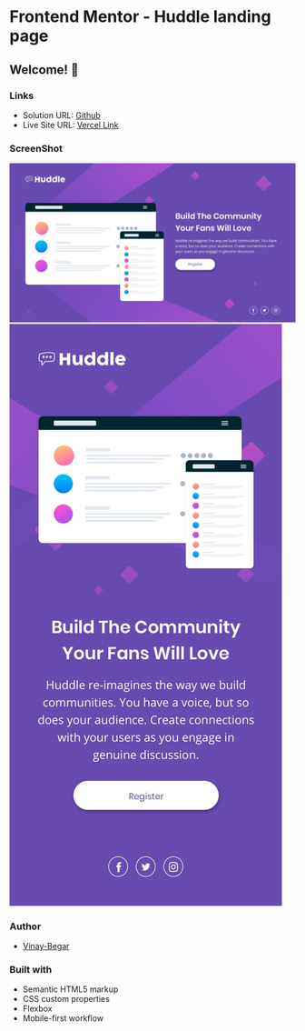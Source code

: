 # Frontend Mentor - Huddle landing page
## Welcome! 👋

### Links

- Solution URL: [Github](https://github.com/vinay-parit/Recipe-Page)
- Live Site URL: [Vercel Link](https://recipe-page-tau-eight.vercel.app/)

### ScreenShot

![Desktop](./design/desktop-design.jpg)
![Mobile](./design/mobile-design.jpg)

### Author

- [Vinay-Begar](https://www.linkedin.com/in/vinay-begar/)


### Built with

- Semantic HTML5 markup
- CSS custom properties
- Flexbox
- Mobile-first workflow